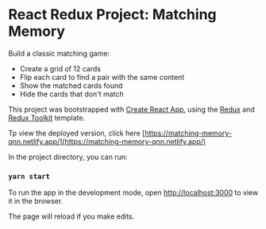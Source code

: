 ﻿# React Redux Project: Matching Memory

Build a classic matching game:
- Create a grid of 12 cards
- Flip each card to find a pair with the same content
- Show the matched cards found
- Hide the cards that don't match

This project was bootstrapped with [Create React App](https://github.com/facebook/create-react-app), using the [Redux](https://redux.js.org/) and [Redux Toolkit](https://redux-toolkit.js.org/) template.




Tp view the deployed version, click here [https://matching-memory-qnn.netlify.app/](https://matching-memory-qnn.netlify.app/)

In the project directory, you can run:


### `yarn start`



To run the app in the development mode, open [http://localhost:3000](http://localhost:3000) to view it in the browser.

 The page will reload if you make edits.


